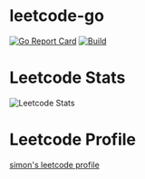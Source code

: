 # leetcode-go
[![Go Report Card](https://goreportcard.com/badge/github.com/megaease/easeprobe)](https://goreportcard.com/report/github.com/nullsimon/leetcode-go)
[![Build](https://github.com/nullsimon/leetcode-go/actions/workflows/test.yml/badge.svg)](https://github.com/nullsimon/leetcode-go/actions/workflows/test.yml)


# Leetcode Stats

![Leetcode Stats](https://leetcode.card.workers.dev/?username=nullsimon&theme=auto)

# Leetcode Profile
[simon's leetcode profile](https://leetcode.com/nullsimon/)
